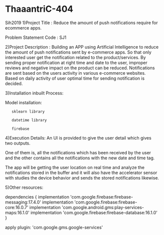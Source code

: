 # ThaaantriC-404
Sih2019
1)Project Title : Reduce the amount of push notifications require for ecommerce apps.

   Problem Statement Code : SJ1

2)Project Description : Building an APP using Artificial Intelligence to reduce the amount of push notifications sent by e-commerce apps. So that only interested user get the notification related to the product/services. By sending proper notification at right time and date to the user, improper reviews and negative impact on the product can be reduced. Notifications are sent based on the users activity in various e-commerce websites. Based on daily activity of user optimal time for sending notification is decided.

3)Installation inbuilt Process:

Model installation:

       sklearn library

       datetime library

       firebase

4)Execution Details: An UI is provided to give the user detail which gives two outputs.

  One of them is, all the notifications which has been received by the user and the other contains all the notifications with the new date and time tag.

  The app will be getting the user location on real time and analyze the notifications stored in the buffer and it will also have the accelerator sensor with studies the device behavior and sends the stored notifications likewise.

       

5)Other resources:



dependencies { implementation 'com.google.firebase:firebase- messaging:17.4.0' implementation 'com.google.firebase:firebase- core:16.0.7' implementation 'com.google.android.gms:play-services-maps:16.1.0' implementation 'com.google.firebase:firebase-database:16.1.0’ }

apply plugin: 'com.google.gms.google-services' 

